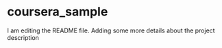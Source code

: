 # coursera_sample
I am editing the README file. Adding some more details about the project description
